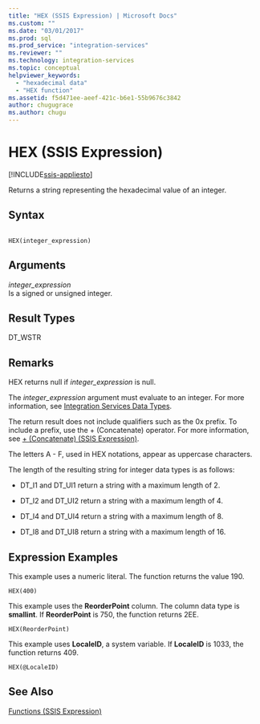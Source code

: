 ```yaml
---
title: "HEX (SSIS Expression) | Microsoft Docs"
ms.custom: ""
ms.date: "03/01/2017"
ms.prod: sql
ms.prod_service: "integration-services"
ms.reviewer: ""
ms.technology: integration-services
ms.topic: conceptual
helpviewer_keywords: 
  - "hexadecimal data"
  - "HEX function"
ms.assetid: f5d471ee-aeef-421c-b6e1-55b9676c3842
author: chugugrace
ms.author: chugu
---
```

# HEX (SSIS Expression)

[!INCLUDE[ssis-appliesto](../../includes/ssis-appliesto-ssvrpluslinux-asdb-asdw-xxx.md)]


  Returns a string representing the hexadecimal value of an integer.  
  
## Syntax  
  
```  
  
HEX(integer_expression)  
```  
  
## Arguments  
 *integer_expression*  
 Is a signed or unsigned integer.  
  
## Result Types  
 DT_WSTR  
  
## Remarks  
 HEX returns null if *integer_expression* is null.  
  
 The *integer_expression* argument must evaluate to an integer. For more information, see [Integration Services Data Types](../../integration-services/data-flow/integration-services-data-types.md).  
  
 The return result does not include qualifiers such as the 0x prefix. To include a prefix, use the + (Concatenate) operator. For more information, see [+ &#40;Concatenate&#41; &#40;SSIS Expression&#41;](../../integration-services/expressions/concatenate-ssis-expression.md).  
  
 The letters A - F, used in HEX notations, appear as uppercase characters.  
  
 The length of the resulting string for integer data types is as follows:  
  
-   DT_I1 and DT_UI1 return a string with a maximum length of 2.  
  
-   DT_I2 and DT_UI2 return a string with a maximum length of 4.  
  
-   DT_I4 and DT_UI4 return a string with a maximum length of 8.  
  
-   DT_I8 and DT_UI8 return a string with a maximum length of 16.  
  
## Expression Examples  
 This example uses a numeric literal. The function returns the value 190.  
  
```  
HEX(400)   
```  
  
 This example uses the **ReorderPoint** column. The column data type is **smallint**. If **ReorderPoint** is 750, the function returns 2EE.  
  
```  
HEX(ReorderPoint)   
```  
  
 This example uses **LocaleID**, a system variable. If **LocaleID** is 1033, the function returns 409.  
  
```  
HEX(@LocaleID)  
```  
  
## See Also  
 [Functions &#40;SSIS Expression&#41;](../../integration-services/expressions/functions-ssis-expression.md)  
  
  
